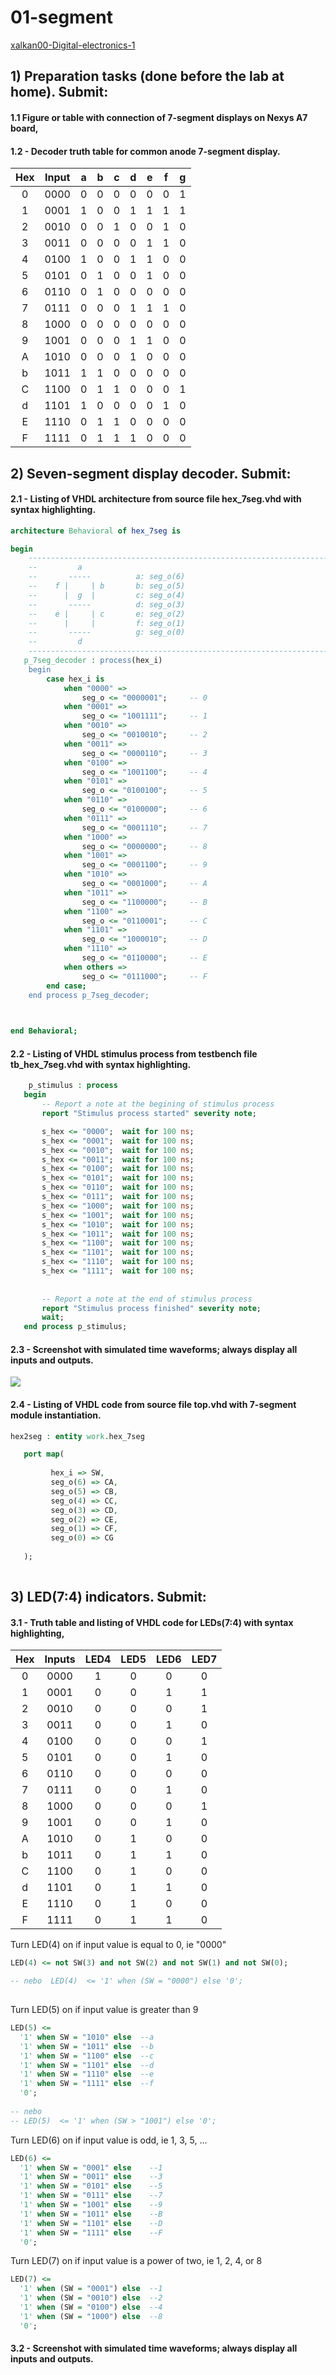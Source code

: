 # 01-segment
[xalkan00-Digital-electronics-1](https://github.com/xalkan00/Digital-electronics-1)
## 1) Preparation tasks (done before the lab at home). Submit:

#### 1.1 Figure or table with connection of 7-segment displays on Nexys A7 board,


#### 1.2 - Decoder truth table for common anode 7-segment display.

| **Hex** | **Input** | **a** | **b** | **c** | **d** | **e** | **f** | **g** |
| :-: | :-: | :-: | :-: | :-: | :-: | :-: | :-: | :-: |
| 0 | 0000 | 0 | 0 | 0 | 0 | 0 | 0 | 1 |
| 1 | 0001 | 1 | 0 | 0 | 1 | 1 | 1 | 1 |
| 2 | 0010 | 0 | 0 | 1 | 0 | 0 | 1 | 0 |
| 3 | 0011 | 0 | 0 | 0 | 0 | 1 | 1 | 0 |
| 4 | 0100 | 1 | 0 | 0 | 1 | 1 | 0 | 0 |
| 5 | 0101 | 0 | 1 | 0 | 0 | 1 | 0 | 0 |
| 6 | 0110 | 0 | 1 | 0 | 0 | 0 | 0 | 0 |
| 7 | 0111 | 0 | 0 | 0 | 1 | 1 | 1 | 0 |
| 8 | 1000 | 0 | 0 | 0 | 0 | 0 | 0 | 0 |
| 9 | 1001 | 0 | 0 | 0 | 1 | 1 | 0 | 0 |
| A | 1010 | 0 | 0 | 0 | 1 | 0 | 0 | 0 |
| b | 1011 | 1 | 1 | 0 | 0 | 0 | 0 | 0 |
| C | 1100 | 0 | 1 | 1 | 0 | 0 | 0 | 1 |
| d | 1101 | 1 | 0 | 0 | 0 | 0 | 1 | 0 |
| E | 1110 | 0 | 1 | 1 | 0 | 0 | 0 | 0 |
| F | 1111 | 0 | 1 | 1 | 1 | 0 | 0 | 0 |

## 2) Seven-segment display decoder. Submit:

 #### 2.1 - Listing of VHDL architecture from source file hex_7seg.vhd with syntax highlighting.
 
``` VHDL
architecture Behavioral of hex_7seg is

begin
    --------------------------------------------------------------------
    --         a
    --       -----          a: seg_o(6)
    --    f |     | b       b: seg_o(5)
    --      |  g  |         c: seg_o(4)
    --       -----          d: seg_o(3)
    --    e |     | c       e: seg_o(2)
    --      |     |         f: seg_o(1)
    --       -----          g: seg_o(0)
    --         d
    --------------------------------------------------------------------
   p_7seg_decoder : process(hex_i)
    begin
        case hex_i is
            when "0000" =>
                seg_o <= "0000001";     -- 0
            when "0001" =>
                seg_o <= "1001111";     -- 1
            when "0010" =>
                seg_o <= "0010010";     -- 2
            when "0011" =>
                seg_o <= "0000110";     -- 3
            when "0100" =>
                seg_o <= "1001100";     -- 4
            when "0101" =>
                seg_o <= "0100100";     -- 5
            when "0110" =>
                seg_o <= "0100000";     -- 6
            when "0111" =>
                seg_o <= "0001110";     -- 7
            when "1000" =>
                seg_o <= "0000000";     -- 8
            when "1001" =>
                seg_o <= "0001100";     -- 9
            when "1010" =>
                seg_o <= "0001000";     -- A
            when "1011" =>
                seg_o <= "1100000";     -- B
            when "1100" =>
                seg_o <= "0110001";     -- C
            when "1101" =>
                seg_o <= "1000010";     -- D                                                             
            when "1110" =>
                seg_o <= "0110000";     -- E
            when others =>
                seg_o <= "0111000";     -- F
        end case;
    end process p_7seg_decoder;
                                    


end Behavioral;
```
 
 #### 2.2 - Listing of VHDL stimulus process from testbench file tb_hex_7seg.vhd with syntax highlighting.
 
 ``` VHDL
     p_stimulus : process
    begin
        -- Report a note at the begining of stimulus process
        report "Stimulus process started" severity note;

        s_hex <= "0000";  wait for 100 ns; 
        s_hex <= "0001";  wait for 100 ns;
        s_hex <= "0010";  wait for 100 ns;
        s_hex <= "0011";  wait for 100 ns;
        s_hex <= "0100";  wait for 100 ns;
        s_hex <= "0101";  wait for 100 ns;
        s_hex <= "0110";  wait for 100 ns;
        s_hex <= "0111";  wait for 100 ns;
        s_hex <= "1000";  wait for 100 ns;
        s_hex <= "1001";  wait for 100 ns;
        s_hex <= "1010";  wait for 100 ns;
        s_hex <= "1011";  wait for 100 ns;
        s_hex <= "1100";  wait for 100 ns;       
        s_hex <= "1101";  wait for 100 ns;
        s_hex <= "1110";  wait for 100 ns;
        s_hex <= "1111";  wait for 100 ns;
        
        
        -- Report a note at the end of stimulus process
        report "Stimulus process finished" severity note;
        wait;
    end process p_stimulus;
```
 #### 2.3 - Screenshot with simulated time waveforms; always display all inputs and outputs.
 
 <img src="https://github.com/xalkan00/Digital-electronics-1/blob/main/Labs/04-segment/image/Snímek%20obrazovky%202021-03-03%20210440.png" />
 
 #### 2.4 - Listing of VHDL code from source file top.vhd with 7-segment module instantiation.
 
 ``` VHDL
 hex2seg : entity work.hex_7seg

    port map(
    
          hex_i => SW,    
          seg_o(6) => CA,
          seg_o(5) => CB,
          seg_o(4) => CC,
          seg_o(3) => CD,
          seg_o(2) => CE,
          seg_o(1) => CF,
          seg_o(0) => CG
           
    );
    
 ```
 

## 3) LED(7:4) indicators. Submit:

#### 3.1 - Truth table and listing of VHDL code for LEDs(7:4) with syntax highlighting,


| **Hex** | **Inputs** | **LED4** | **LED5** | **LED6** | **LED7** |
| :-: | :-: | :-: | :-: | :-: | :-: |
| 0 | 0000 | 1 | 0 | 0 | 0 |
| 1 | 0001 | 0 | 0 | 1 | 1 |
| 2 | 0010 | 0 | 0 | 0 | 1 |
| 3 | 0011 | 0 | 0 | 1 | 0 |
| 4 | 0100 | 0 | 0 | 0 | 1 |
| 5 | 0101 | 0 | 0 | 1 | 0 |
| 6 | 0110 | 0 | 0 | 0 | 0 |
| 7 | 0111 | 0 | 0 | 1 | 0 |
| 8 | 1000 | 0 | 0 | 0 | 1 |
| 9 | 1001 | 0 | 0 | 1 | 0 |
| A | 1010 | 0 | 1 | 0 | 0 |
| b | 1011 | 0 | 1 | 1 | 0 |
| C | 1100 | 0 | 1 | 0 | 0 |
| d | 1101 | 0 | 1 | 1 | 0 |
| E | 1110 | 0 | 1 | 0 | 0 |
| F | 1111 | 0 | 1 | 1 | 0 |


Turn LED(4) on if input value is equal to 0, ie "0000"
 ``` VHDL
 LED(4) <= not SW(3) and not SW(2) and not SW(1) and not SW(0); 
 
 -- nebo  LED(4)  <= '1' when (SW = "0000") else '0';
    
 ```
Turn LED(5) on if input value is greater than 9

 ``` VHDL
 LED(5) <= 
   '1' when SW = "1010" else  --a      
   '1' when SW = "1011" else  --b
   '1' when SW = "1100" else  --c
   '1' when SW = "1101" else  --d
   '1' when SW = "1110" else  --e
   '1' when SW = "1111" else  --f		
   '0';
   
-- nebo     
-- LED(5)  <= '1' when (SW > "1001") else '0';
 ```
Turn LED(6) on if input value is odd, ie 1, 3, 5, ...

 ``` VHDL 
 LED(6) <=
   '1' when SW = "0001" else    --1		
   '1' when SW = "0011" else    --3			
   '1' when SW = "0101" else    --5			
   '1' when SW = "0111" else    --7			
   '1' when SW = "1001" else    --9
   '1' when SW = "1011" else    --B
   '1' when SW = "1101" else    --D
   '1' when SW = "1111" else    --F
   '0';   
 ```  
Turn LED(7) on if input value is a power of two, ie 1, 2, 4, or 8

 ``` VHDL
 LED(7) <=
   '1' when (SW = "0001") else  --1
   '1' when (SW = "0010") else  --2
   '1' when (SW = "0100") else	--4
   '1' when (SW = "1000") else	--8			  
   '0';   
 ```

#### 3.2 - Screenshot with simulated time waveforms; always display all inputs and outputs.


